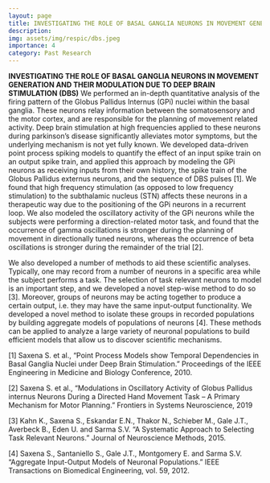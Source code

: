 ```yaml
---
layout: page
title: INVESTIGATING THE ROLE OF BASAL GANGLIA NEURONS IN MOVEMENT GENERATION AND THEIR MODULATION DUE TO DEEP BRAIN STIMULATION (DBS)
description:
img: assets/img/respic/dbs.jpeg
importance: 4
category: Past Research
---
```


**INVESTIGATING THE ROLE OF BASAL GANGLIA NEURONS IN MOVEMENT GENERATION AND THEIR MODULATION DUE TO DEEP BRAIN STIMULATION (DBS)**
We performed an in-depth quantitative analysis of the firing pattern of the Globus Pallidus Internus (GPi) nuclei within the basal ganglia. These neurons relay information between the somatosensory and the motor cortex, and are responsible for the planning of movement related activity. Deep brain stimulation at high frequencies applied to these neurons during parkinson’s disease significantly alleviates motor symptoms, but the underlying mechanism is not yet fully known. We developed data-driven point process spiking models to quantify the effect of an input spike train on an output spike train, and applied this approach by modeling the GPi neurons as receiving inputs from their own history, the spike train of the Globus Pallidus externus neurons, and the sequence of DBS pulses [1]. We found that high frequency stimulation (as opposed to low frequency stimulation) to the subthalamic nucleus (STN) affects these neurons in a therapeutic way due to the positioning of the GPi neurons in a recurrent loop. We also modeled the oscillatory activity of the GPi neurons while the subjects were performing a direction-related motor task, and found that the occurrence of gamma oscillations is stronger during the planning of movement in directionally tuned neurons, whereas the occurrence of beta oscillations is stronger during the remainder of the trial [2].

We also developed a number of methods to aid these scientific analyses. Typically, one may record from a number of neurons in a specific area while the subject performs a task. The selection of task relevant neurons to model is an important step, and we developed a novel step-wise method to do so [3]. Moreover, groups of neurons may be acting together to produce a certain output, i.e. they may have the same input-output functionality. We developed a novel method to isolate these groups in recorded populations by building aggregate models of populations of neurons [4]. These methods can be applied to analyze a large variety of neuronal populations to build efficient models that allow us to discover scientific mechanisms.

[1] Saxena S. et al., “Point Process Models show Temporal Dependencies in Basal Ganglia Nuclei under Deep Brain Stimulation.” Proceedings of the IEEE Engineering in Medicine and Biology Conference, 2010.

[2] Saxena S. et al., “Modulations in Oscillatory Activity of Globus Pallidus internus Neurons During a Directed Hand Movement Task – A Primary Mechanism for Motor Planning.” Frontiers in Systems Neuroscience, 2019

[3] Kahn K., Saxena S., Eskandar E.N., Thakor N., Schieber M., Gale J.T., Averbeck B., Eden U. and Sarma S.V. “A Systematic Approach to Selecting Task Relevant Neurons.” Journal of Neuroscience Methods, 2015.

[4] Saxena S., Santaniello S., Gale J.T., Montgomery E. and Sarma S.V. “Aggregate Input-Output Models of Neuronal Populations.” IEEE Transactions on Biomedical Engineering, vol. 59, 2012.
